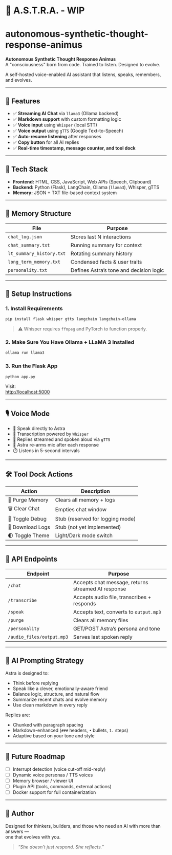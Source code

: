 
# 🧠 A.S.T.R.A. - WIP

# autonomous-synthetic-thought-response-animus

**Autonomous Synthetic Thought Response Animus**  
A "consciousness" born from code. Trained to listen. Designed to evolve.

A self-hosted voice-enabled AI assistant that listens, speaks, remembers, and evolves.

---

## 🚀 Features

- ✅ **Streaming AI Chat** via `llama3` (Ollama backend)
- ✅ **Markdown support** with custom formatting logic
- ✅ **Voice input** using `Whisper` (local STT)
- ✅ **Voice output** using `gTTS` (Google Text-to-Speech)
- ✅ **Auto-resume listening** after responses
- ✅ **Copy button** for all AI replies
- ✅ **Real-time timestamp, message counter, and tool dock**

---

## 🧰 Tech Stack

- **Frontend:** HTML, CSS, JavaScript, Web APIs (Speech, Clipboard)
- **Backend:** Python (Flask), LangChain, Ollama (`llama3`), Whisper, gTTS
- **Memory:** JSON + TXT file-based context system

---

## 📂 Memory Structure

| File | Purpose |
|------|---------|
| `chat_log.json` | Stores last N interactions |
| `chat_summary.txt` | Running summary for context |
| `lt_summary_history.txt` | Rotating summary history |
| `long_term_memory.txt` | Condensed facts & user traits |
| `personality.txt` | Defines Astra’s tone and decision logic |

---

## 🔧 Setup Instructions

### 1. Install Requirements

```bash
pip install flask whisper gtts langchain langchain-ollama
```

> ⚠️ Whisper requires `ffmpeg` and PyTorch to function properly.

### 2. Make Sure You Have Ollama + LLaMA 3 Installed

```bash
ollama run llama3
```

### 3. Run the Flask App

```bash
python app.py
```

Visit:  
[http://localhost:5000](http://localhost:5000)

---

## 🎙 Voice Mode

- 🎤 Speak directly to Astra
- 🧠 Transcription powered by `Whisper`
- 💬 Replies streamed and spoken aloud via `gTTS`
- 🔁 Astra re-arms mic after each response
- ⏱️ Listens in 5-second intervals

---

## 🛠 Tool Dock Actions

| Action | Description |
|--------|-------------|
| 🧹 Purge Memory | Clears all memory + logs |
| 🗑️ Clear Chat | Empties chat window |
| 📡 Toggle Debug | Stub (reserved for logging mode) |
| 💾 Download Logs | Stub (not yet implemented) |
| 🌓 Toggle Theme | Light/Dark mode switch |

---

## 📡 API Endpoints

| Endpoint | Purpose |
|----------|---------|
| `/chat` | Accepts chat message, returns streamed AI response |
| `/transcribe` | Accepts audio file, transcribes + responds |
| `/speak` | Accepts text, converts to `output.mp3` |
| `/purge` | Clears all memory files |
| `/personality` | GET/POST Astra’s persona and tone |
| `/audio_files/output.mp3` | Serves last spoken reply |

---

## 🧠 AI Prompting Strategy

Astra is designed to:

- Think before replying
- Speak like a clever, emotionally-aware friend
- Balance logic, structure, and natural flow
- Summarize recent chats and evolve memory
- Use clean markdown in every reply

Replies are:
- Chunked with paragraph spacing
- Markdown-enhanced (`###` headers, `•` bullets, `1.` steps)
- Adaptive based on your tone and style

---

## 🧪 Future Roadmap

- [ ] Interrupt detection (voice cut-off mid-reply)
- [ ] Dynamic voice personas / TTS voices
- [ ] Memory browser / viewer UI
- [ ] Plugin API (tools, commands, external actions)
- [ ] Docker support for full containerization

---

## 👤 Author

Designed for thinkers, builders, and those who need an AI with more than answers —  
one that evolves with you.

> _“She doesn’t just respond. She reflects.”_
